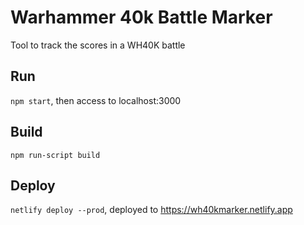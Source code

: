 # Warhammer 40k Battle Marker

Tool to track the scores in a WH40K battle

## Run

`npm start`, then access to localhost:3000

## Build

`npm run-script build`

## Deploy

`netlify deploy --prod`, deployed to https://wh40kmarker.netlify.app
